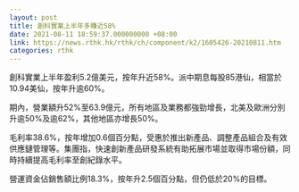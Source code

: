 ```yaml
---
layout: post
title: 創科實業上半年多賺近58%
date: 2021-08-11 18:59:37.000000000 +08:00
link: https://news.rthk.hk/rthk/ch/component/k2/1605426-20210811.htm
categories: rthk
---
```


創科實業上半年盈利5.2億美元，按年升近58%。派中期息每股85港仙，相當於10.94美仙，按年升逾60%。

期內，營業額升52%至63.9億元，所有地區及業務都強勁增長，北美及歐洲分別升逾50%及逾62%，其他地區亦增長50%。

毛利率38.6%，按年增加0.6個百分點，受惠於推出新產品、調整產品組合及有效供應鏈管理等。集團指，快速創新產品研發系統有助拓展市場並取得市場份額，同時持續提高毛利率至創紀錄水平。

營運資金佔銷售額比例18.3%，按年升2.5個百分點，但仍低於20%的目標。
